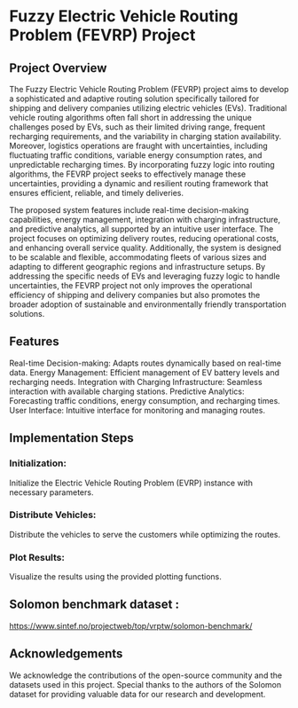 # Fuzzy Electric Vehicle Routing Problem (FEVRP) Project
## Project Overview
The Fuzzy Electric Vehicle Routing Problem (FEVRP) project aims to develop a sophisticated and adaptive routing solution specifically tailored for shipping and delivery companies utilizing electric vehicles (EVs). Traditional vehicle routing algorithms often fall short in addressing the unique challenges posed by EVs, such as their limited driving range, frequent recharging requirements, and the variability in charging station availability. Moreover, logistics operations are fraught with uncertainties, including fluctuating traffic conditions, variable energy consumption rates, and unpredictable recharging times. By incorporating fuzzy logic into routing algorithms, the FEVRP project seeks to effectively manage these uncertainties, providing a dynamic and resilient routing framework that ensures efficient, reliable, and timely deliveries.

The proposed system features include real-time decision-making capabilities, energy management, integration with charging infrastructure, and predictive analytics, all supported by an intuitive user interface. The project focuses on optimizing delivery routes, reducing operational costs, and enhancing overall service quality. Additionally, the system is designed to be scalable and flexible, accommodating fleets of various sizes and adapting to different geographic regions and infrastructure setups. By addressing the specific needs of EVs and leveraging fuzzy logic to handle uncertainties, the FEVRP project not only improves the operational efficiency of shipping and delivery companies but also promotes the broader adoption of sustainable and environmentally friendly transportation solutions.

## Features
Real-time Decision-making: Adapts routes dynamically based on real-time data.
Energy Management: Efficient management of EV battery levels and recharging needs.
Integration with Charging Infrastructure: Seamless interaction with available charging stations.
Predictive Analytics: Forecasting traffic conditions, energy consumption, and recharging times.
User Interface: Intuitive interface for monitoring and managing routes.

## Implementation Steps
### Initialization:
Initialize the Electric Vehicle Routing Problem (EVRP) instance with necessary parameters.
### Distribute Vehicles:
Distribute the vehicles to serve the customers while optimizing the routes.
### Plot Results:
Visualize the results using the provided plotting functions.

## Solomon benchmark dataset :
https://www.sintef.no/projectweb/top/vrptw/solomon-benchmark/

## Acknowledgements
We acknowledge the contributions of the open-source community and the datasets used in this project. Special thanks to the authors of the Solomon dataset for providing valuable data for our research and development.
